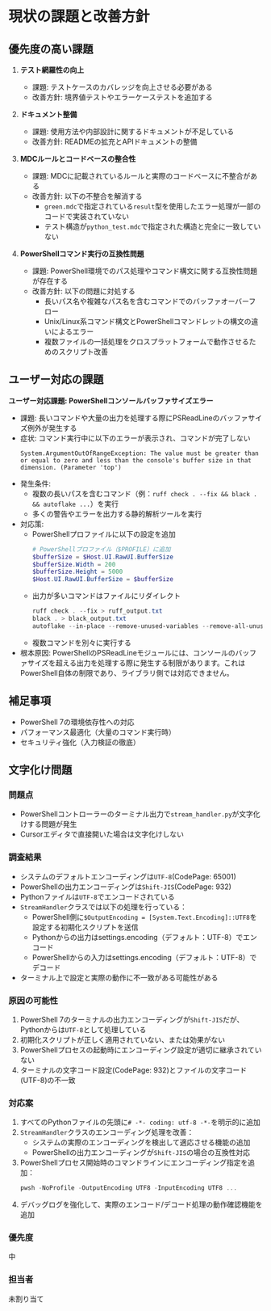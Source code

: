 # 現状の課題と改善方針

## 優先度の高い課題

1. **テスト網羅性の向上**
   - 課題: テストケースのカバレッジを向上させる必要がある
   - 改善方針: 境界値テストやエラーケーステストを追加する

2. **ドキュメント整備**
   - 課題: 使用方法や内部設計に関するドキュメントが不足している
   - 改善方針: READMEの拡充とAPIドキュメントの整備

3. **MDCルールとコードベースの整合性**
   - 課題: MDCに記載されているルールと実際のコードベースに不整合がある
   - 改善方針: 以下の不整合を解消する
     - `green.mdc`で指定されている`result`型を使用したエラー処理が一部のコードで実装されていない
     - テスト構造が`python_test.mdc`で指定された構造と完全に一致していない

4. **PowerShellコマンド実行の互換性問題**
   - 課題: PowerShell環境でのパス処理やコマンド構文に関する互換性問題が存在する
   - 改善方針: 以下の問題に対処する
     - 長いパス名や複雑なパス名を含むコマンドでのバッファオーバーフロー
     - Unix/Linux系コマンド構文とPowerShellコマンドレットの構文の違いによるエラー
     - 複数ファイルの一括処理をクロスプラットフォームで動作させるためのスクリプト改善

## ユーザー対応の課題

**ユーザー対応課題: PowerShellコンソールバッファサイズエラー**
- 課題: 長いコマンドや大量の出力を処理する際にPSReadLineのバッファサイズ例外が発生する
- 症状: コマンド実行中に以下のエラーが表示され、コマンドが完了しない
  ```
  System.ArgumentOutOfRangeException: The value must be greater than or equal to zero and less than the console's buffer size in that dimension. (Parameter 'top')
  ```
- 発生条件:
  - 複数の長いパスを含むコマンド（例：`ruff check . --fix && black . && autoflake ...`）を実行
  - 多くの警告やエラーを出力する静的解析ツールを実行
- 対応策:
  - PowerShellプロファイルに以下の設定を追加
    ```powershell
    # PowerShellプロファイル（$PROFILE）に追加
    $bufferSize = $Host.UI.RawUI.BufferSize
    $bufferSize.Width = 200
    $bufferSize.Height = 5000
    $Host.UI.RawUI.BufferSize = $bufferSize
    ```
  - 出力が多いコマンドはファイルにリダイレクト
    ```powershell
    ruff check . --fix > ruff_output.txt
    black . > black_output.txt
    autoflake --in-place --remove-unused-variables --remove-all-unused-imports -r . > autoflake_output.txt
    ```
  - 複数コマンドを別々に実行する
- 根本原因: PowerShellのPSReadLineモジュールには、コンソールのバッファサイズを超える出力を処理する際に発生する制限があります。これはPowerShell自体の制限であり、ライブラリ側では対応できません。

## 補足事項

- PowerShell 7の環境依存性への対応
- パフォーマンス最適化（大量のコマンド実行時）
- セキュリティ強化（入力検証の徹底）

## 文字化け問題

### 問題点
- PowerShellコントローラーのターミナル出力で`stream_handler.py`が文字化けする問題が発生
- Cursorエディタで直接開いた場合は文字化けしない

### 調査結果
- システムのデフォルトエンコーディングは`UTF-8`(CodePage: 65001)
- PowerShellの出力エンコーディングは`Shift-JIS`(CodePage: 932)
- Pythonファイルは`UTF-8`でエンコードされている
- `StreamHandler`クラスでは以下の処理を行っている：
  - PowerShell側に`$OutputEncoding = [System.Text.Encoding]::UTF8`を設定する初期化スクリプトを送信
  - Pythonからの出力はsettings.encoding（デフォルト：UTF-8）でエンコード
  - PowerShellからの入力はsettings.encoding（デフォルト：UTF-8）でデコード
- ターミナル上で設定と実際の動作に不一致がある可能性がある

### 原因の可能性
1. PowerShell 7のターミナルの出力エンコーディングが`Shift-JIS`だが、Pythonからは`UTF-8`として処理している
2. 初期化スクリプトが正しく適用されていない、または効果がない
3. PowerShellプロセスの起動時にエンコーディング設定が適切に継承されていない
4. ターミナルの文字コード設定(CodePage: 932)とファイルの文字コード(UTF-8)の不一致

### 対応案
1. すべてのPythonファイルの先頭に`# -*- coding: utf-8 -*-`を明示的に追加
2. `StreamHandler`クラスのエンコーディング処理を改善：
   - システムの実際のエンコーディングを検出して適応させる機能の追加
   - PowerShellの出力エンコーディングが`Shift-JIS`の場合の互換性対応
3. PowerShellプロセス開始時のコマンドラインにエンコーディング指定を追加：
   ```powershell
   pwsh -NoProfile -OutputEncoding UTF8 -InputEncoding UTF8 ...
   ```
4. デバッグログを強化して、実際のエンコード/デコード処理の動作確認機能を追加

### 優先度
中

### 担当者
未割り当て 